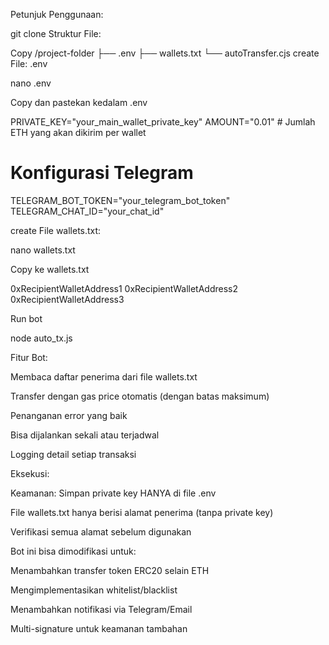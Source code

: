 Petunjuk Penggunaan:

git clone
Struktur File:

Copy
/project-folder
├── .env
├── wallets.txt
└── autoTransfer.cjs
create File: .env

nano .env

Copy dan pastekan kedalam .env

PRIVATE_KEY="your_main_wallet_private_key"
AMOUNT="0.01" # Jumlah ETH yang akan dikirim per wallet

# Konfigurasi Telegram
TELEGRAM_BOT_TOKEN="your_telegram_bot_token"
TELEGRAM_CHAT_ID="your_chat_id"


create File wallets.txt:

nano wallets.txt

Copy ke wallets.txt

0xRecipientWalletAddress1
0xRecipientWalletAddress2
0xRecipientWalletAddress3

Run bot

node auto_tx.js

Fitur Bot:

Membaca daftar penerima dari file wallets.txt

Transfer dengan gas price otomatis (dengan batas maksimum)

Penanganan error yang baik

Bisa dijalankan sekali atau terjadwal

Logging detail setiap transaksi

Eksekusi:

Keamanan:
Simpan private key HANYA di file .env

File wallets.txt hanya berisi alamat penerima (tanpa private key)

Verifikasi semua alamat sebelum digunakan

Bot ini bisa dimodifikasi untuk:

Menambahkan transfer token ERC20 selain ETH

Mengimplementasikan whitelist/blacklist

Menambahkan notifikasi via Telegram/Email

Multi-signature untuk keamanan tambahan